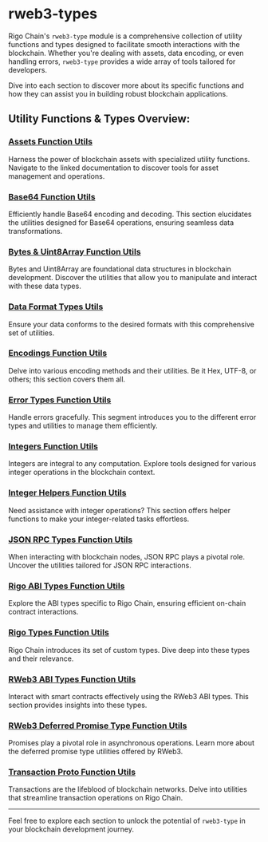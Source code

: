 # rweb3-types

Rigo Chain's `rweb3-type` module is a comprehensive collection of utility functions and types designed to facilitate smooth interactions with the blockchain. Whether you're dealing with assets, data encoding, or even handling errors, `rweb3-type` provides a wide array of tools tailored for developers.

Dive into each section to discover more about its specific functions and how they can assist you in building robust blockchain applications.

## Utility Functions & Types Overview:

### [Assets Function Utils](./assert.md)
Harness the power of blockchain assets with specialized utility functions. Navigate to the linked documentation to discover tools for asset management and operations.

### [Base64 Function Utils](./base64.md)
Efficiently handle Base64 encoding and decoding. This section elucidates the utilities designed for Base64 operations, ensuring seamless data transformations.

### [Bytes & Uint8Array Function Utils](./bytes_unit8array.md)
Bytes and Uint8Array are foundational data structures in blockchain development. Discover the utilities that allow you to manipulate and interact with these data types.

### [Data Format Types Utils](./data_format_types.md)
Ensure your data conforms to the desired formats with this comprehensive set of utilities.

### [Encodings Function Utils](./encodings.md)
Delve into various encoding methods and their utilities. Be it Hex, UTF-8, or others; this section covers them all.

### [Error Types Function Utils](./error_types.md)
Handle errors gracefully. This segment introduces you to the different error types and utilities to manage them efficiently.

### [Integers Function Utils](./integers.md)
Integers are integral to any computation. Explore tools designed for various integer operations in the blockchain context.

### [Integer Helpers Function Utils](./inthelpers.md)
Need assistance with integer operations? This section offers helper functions to make your integer-related tasks effortless.

### [JSON RPC Types Function Utils](./json_rpc_types.md)
When interacting with blockchain nodes, JSON RPC plays a pivotal role. Uncover the utilities tailored for JSON RPC interactions.

### [Rigo ABI Types Function Utils](./rigo_abi_types.md)
Explore the ABI types specific to Rigo Chain, ensuring efficient on-chain contract interactions.

### [Rigo Types Function Utils](./rigo_types.md)
Rigo Chain introduces its set of custom types. Dive deep into these types and their relevance.

### [RWeb3 ABI Types Function Utils](./rweb3_abi_types.md)
Interact with smart contracts effectively using the RWeb3 ABI types. This section provides insights into these types.

### [RWeb3 Deferred Promise Type Function Utils](./rweb3_deferred_promise_type.md)
Promises play a pivotal role in asynchronous operations. Learn more about the deferred promise type utilities offered by RWeb3.

### [Transaction Proto Function Utils](./trx_proto.md)
Transactions are the lifeblood of blockchain networks. Delve into utilities that streamline transaction operations on Rigo Chain.

---

Feel free to explore each section to unlock the potential of `rweb3-type` in your blockchain development journey.
